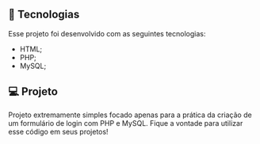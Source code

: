 ## 🚀 Tecnologias

Esse projeto foi desenvolvido com as seguintes tecnologias:

- HTML;
- PHP;
- MySQL;

## 💻 Projeto

Projeto extremamente simples focado apenas para a prática da criação de um formulário de login com PHP e MySQL. Fique a vontade para utilizar esse código em seus projetos!